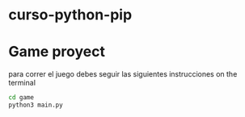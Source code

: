 # curso-python-pip
# Game proyect

para correr el juego debes seguir las siguientes instrucciones on the terminal

```sh
cd game
python3 main.py
```